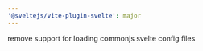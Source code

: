 ```yaml
---
'@sveltejs/vite-plugin-svelte': major
---
```


remove support for loading commonjs svelte config files
